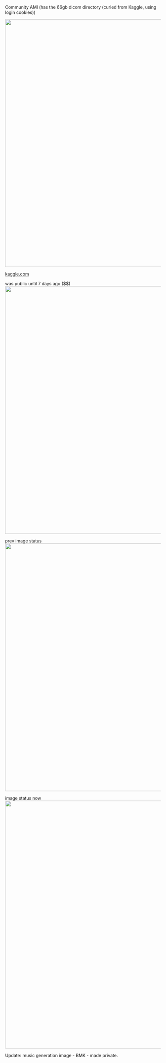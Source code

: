 Community AMI (has the 66gb dicom directory (curled from Kaggle, using login cookies))

<img src="http://i.imgur.com/rSh9BqZ.png" width="800">

[kaggle.com](https://www.kaggle.com/c/data-science-bowl-2017)

was public until 7 days ago ($$)
<img src="http://i.imgur.com/dpT9rvo.png" width="800">

prev image status
<img src="http://i.imgur.com/c4E6hNM.png" width="800">

image status now
<img src="http://i.imgur.com/tOzpTRs.png" width="800">

Update: music generation image - BMK - made private.

